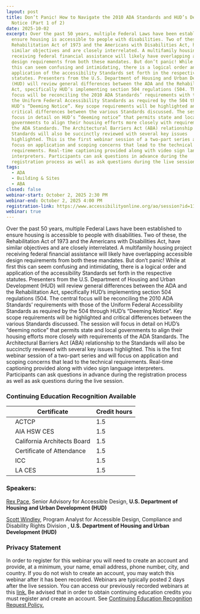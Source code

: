 ```yaml
---
layout: post
title: Don’t Panic! How to Navigate the 2010 ADA Standards and HUD’s Deeming
  Notice (Part 1 of 2)
date: 2025-10-02
excerpt: Over the past 50 years, multiple Federal Laws have been established to
  ensure housing is accessible to people with disabilities. Two of these, the
  Rehabilitation Act of 1973 and the Americans with Disabilities Act, have
  similar objectives and are closely interrelated. A multifamily housing project
  receiving federal financial assistance will likely have overlapping accessible
  design requirements from both these mandates. But don’t panic! While at first
  this can seem confusing and intimidating, there is a logical order and
  application of the accessibility Standards set forth in the respective
  statutes. Presenters from the U.S. Department of Housing and Urban Development
  (HUD) will review general differences between the ADA and the Rehabilitation
  Act, specifically HUD’s implementing section 504 regulations (504. The central
  focus will be reconciling the 2010 ADA Standards’ requirements with those of
  the Uniform Federal Accessibility Standards as required by the 504 through
  HUD’s “Deeming Notice”. Key scope requirements will be highlighted and
  critical differences between the various Standards discussed. The session will
  focus in detail on HUD’s “deeming notice” that permits state and local
  governments to align their housing efforts more closely with requirements of
  the ADA Standards. The Architectural Barriers Act (ABA) relationship to the
  Standards will also be succinctly reviewed with several key issues
  highlighted. This is the first webinar session of a two-part series and will
  focus on application and scoping concerns that lead to the technical
  requirements. Real-time captioning provided along with video sign language
  interpreters. Participants can ask questions in advance during the
  registration process as well as ask questions during the live session.
tags:
  - ADA
  - Building & Sites
  - ABA
closed: false
webinar-start: October 2, 2025 2:30 PM
webinar-end: October 2, 2025 4:00 PM
registration-link: https://www.accessibilityonline.org/ao/session?id=111185
webinar: true
---
```

Over the past 50 years, multiple Federal Laws have been established to ensure housing is accessible to people with disabilities. Two of these, the Rehabilitation Act of 1973 and the Americans with Disabilities Act, have similar objectives and are closely interrelated. A multifamily housing project receiving federal financial assistance will likely have overlapping accessible design requirements from both these mandates. But don’t panic! While at first this can seem confusing and intimidating, there is a logical order and application of the accessibility Standards set forth in the respective statutes. Presenters from the U.S. Department of Housing and Urban Development (HUD) will review general differences between the ADA and the Rehabilitation Act, specifically HUD’s implementing section 504 regulations (504. The central focus will be reconciling the 2010 ADA Standards’ requirements with those of the Uniform Federal Accessibility Standards as required by the 504 through HUD’s “Deeming Notice”. Key scope requirements will be highlighted and critical differences between the various Standards discussed. The session will focus in detail on HUD’s “deeming notice” that permits state and local governments to align their housing efforts more closely with requirements of the ADA Standards. The Architectural Barriers Act (ABA) relationship to the Standards will also be succinctly reviewed with several key issues highlighted. This is the first webinar session of a two-part series and will focus on application and scoping concerns that lead to the technical requirements. Real-time captioning provided along with video sign language interpreters. Participants can ask questions in advance during the registration process as well as ask questions during the live session.

### Continuing Education Recognition Available

|     | **Certificate**             | **Credit hours** |
| --- | --------------------------- | ---------------- |
|     | ACTCP                       | 1.5              |
|     | AIA HSW CES                 | 1.5              |
|     | California Architects Board | 1.5              |
|     | Certificate of Attendance   | 1.5              |
|     | ICC                         | 1.5              |
|     | LA CES                      | 1.5              |

### Speakers:

[Rex Pace](https://www.accessibilityonline.org/speakers/speaker.aspx?id=10680&ret=Don%E2%80%99t%20Panic!%20How%20to%20Navigate%20the%202010%20ADA%20Standards%20and%20HUD%E2%80%99s%20Deeming%20Notice%20(Part%201%20of%202)), Senior Advisory for Accessible Design, **U.S. Department of Housing and Urban Development (HUD)**

[Scott Windley](https://www.accessibilityonline.org/speakers/speaker.aspx?id=11147&ret=Don%E2%80%99t%20Panic!%20How%20to%20Navigate%20the%202010%20ADA%20Standards%20and%20HUD%E2%80%99s%20Deeming%20Notice%20(Part%201%20of%202)), Program Analyst for Accessible Design, Compliance and Disability Rights Division , **U.S. Department of Housing and Urban Development (HUD)**

### Privacy Statement

In order to register for this webinar you will need to create an account and provide, at a minimum, your name, email address, phone number, city, and country. If you do not wish to create an account, you may watch this webinar after it has been recorded. Webinars are typically posted 2 days after the live session. You can access our previously recorded webinars at this [link.](https://www.accessibilityonline.org/archives/) Be advised that in order to obtain continuing education credits you must register and create an account. See [Continuing Education Recognition Request Policy.](https://www.accessibilityonline.org/continuing-education/CEUDetails.aspx)